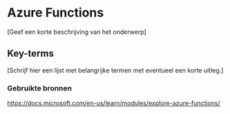 # Azure Functions 
[Geef een korte beschrijving van het onderwerp]

## Key-terms
[Schrijf hier een lijst met belangrijke termen met eventueel een korte uitleg.]

### Gebruikte bronnen
https://docs.microsoft.com/en-us/learn/modules/explore-azure-functions/
